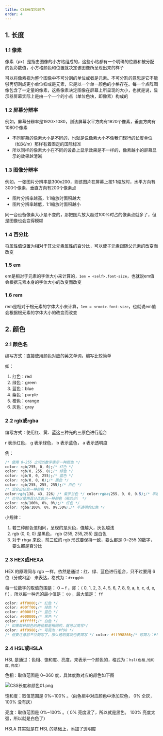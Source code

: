 ```yaml
---
title: CSS长度和颜色
order: 4
---
```


## 1. 长度

### 1.1 像素

像素（px）是指由图像的小方格组成的，这些小格都有一个明确的位置和被分配的色彩数值，小方格颜色和位置就决定该图像所呈现出来的样子

可以将像素视为整个图像中不可分割的单位或者是元素。不可分割的意思是它不能够再切割成更小单位抑或是元素，它是以一个单一颜色的小格存在。每一个点阵图像包含了一定量的像素，这些像素决定图像在屏幕上所呈现的大小，也就是说，显示器屏幕实际上是由一个一个的小点（单位色块，即像素）构成的

### 1.2 屏幕分辨率

例如，屏幕分辨率是1920×1080，则该屏幕水平方向有1920个像素，垂直方向有1080个像素

- 不同屏幕的像素大小是不同的，也就是说像素大小不像我们现行的长度单位（如米/m）那样有着固定的国际标准
- 所以同样的像素大小在不同的设备上显示效果是不一样的，像素越小的屏幕显示的效果越清晰

### 1.3 图像分辨率

例如，一张图片分辨率是300x200，则该图片在屏幕上按1:1缩放时，水平方向有300个像素，垂直方向有200个像素点

- 图片分辨率越高，1:1缩放时面积越大
- 图片分辨率越低，1:1缩放时面积越小

同一台设备像素大小是不变的，那把图片放大超过100%时占的像素点就多了，但是图像也会变得模糊

### 1.4 百分比

将属性值设置为相对于其父元素属性的百分比，可以使子元素跟随父元素的改变而改变

### 1.5 em

em是相对于元素的字体大小来计算的，`1em = <self>.font-size`，也就说em值会根据元素本身的字体大小的改变而改变

### 1.6 rem

rem是相对于根元素的字体大小来计算，`1em = <root>.font-size`，也就说em值会根据根元素的字体大小的改变而改变

## 2. 颜色

### 2.1 颜色名

编写方式：直接使用颜色对应的英文单词，编写比较简单

如：

1. 红色：red 
2. 绿色：green 
3. 蓝色：blue
4. 紫色：purple
5. 橙色：orange 
6. 灰色：gray

### 2.2 rgb或rgba

编写方式：使用红、黄、蓝这三种光的三原色进行组合

r 表示红色， g 表示绿色， b 表示蓝色， a 表示透明度

例：

```css
/* 使用 0~255 之间的数字表示一种颜色 */
color: rgb(255, 0, 0);/* 红色 */ 
color: rgb(0, 255, 0);/* 绿色 */ 
color: rgb(0, 0, 255);/* 蓝色 */ 
color: rgb(0, 0, 0);/* 黑色 */ 
color: rgb(255, 255, 255);/* 白色 */
/* 混合出任意一种颜色 */ 
color:rgb(138, 43, 226) /* 紫罗兰色 */ color:rgba(255, 0, 0, 0.5);/* 半透明的红色 */
/* 也可以使用百分比表示一种颜色（用的少） */ 
color: rgb(100%, 0%, 0%);/* 红色 */ 
color: rgba(100%, 0%, 0%,50%);/* 半透明的红色 */
```

小规律：

1. 若三种颜色值相同，呈现的是灰色，值越大，灰色越浅
2. rgb (0, 0, 0) 是黑色， rgb (255, 255,255) 是白色
3. 对于 rbga 来说，前三位的 rgb 形式要保持一致，要么都是 0~255 的数字，要么都是百分比

### 2.3 HEX或HEXA

HEX 的原理同与 rgb 一样，依然是通过：红、绿、蓝色进行组合，只不过要用 6位（分成3组） 来表达，格式为：`#rrggbb`

每一位数字的取值范围是： 0 ~ f ，即：（ 0, 1, 2, 3, 4, 5, 6, 7, 8, 9, a, b, c, d, e, f ），所以每一种光的最小值是： `00` ，最大值是： `ff`

```css
color: #ff0000;/* 红色 */ 
color: #00ff00;/* 绿色 */ 
color: #0000ff;/* 蓝色 */ 
color: #000000;/* 黑色 */ 
color: #ffffff;/* 白色 */ 
/* 如果每种颜色的两位都是相同的，就可以简写*/ 
color: #ff9988;/* 可简为：#f98 */
/* 但要注意前三位简写了，那么透明度就也要简写 */ color: #ff998866;/* 可简为：#f986 */
```

### 2.4 HSL或HSLA

HSL 是通过：色相、饱和度、亮度，来表示一个颜色的，格式为：`hsl(色相,饱和度,亮度)`

色相：取值范围是 0~360 度，具体度数对应的颜色如下图

![CSS长度和颜色01.png](https://zhf-picture.oss-cn-qingdao.aliyuncs.com/my-img/CSS长度和颜色01.png)

饱和度：取值范围是 0%~100% 。（向色相中对应颜色中添加灰色， 0% 全灰， 100% 没有灰）

亮度：取值范围是 0%~100% 。（ 0% 亮度没了，所以就是黑色。 100% 亮度太强，所以就是白色了）

HSLA 其实就是在 HSL 的基础上，添加了透明度

